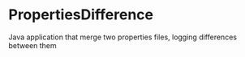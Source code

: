 # PropertiesDifference
Java application that merge two properties files, logging differences between them
